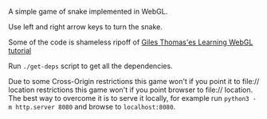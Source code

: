 A simple game of snake implemented in WebGL.

Use left and right arrow keys to turn the snake.

Some of the code is shameless ripoff of [Giles Thomas'es Learning WebGL tutorial](learningwebgl.com)

Run `./get-deps` script to get all the dependencies.

Due to some Cross-Origin restrictions this game won't if you point it to file:// location restrictions this game won't if you point browser to file:// location.
The best way to overcome it is to serve it locally, for example run `python3 -m http.server 8080` and browse to `localhost:8080`.
